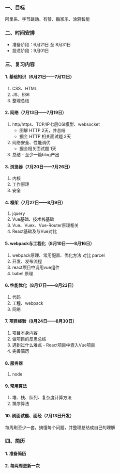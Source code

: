 ### 一、目标
阿里系、字节跳动、有赞、酷家乐、涂鸦智能

### 二、时间安排
* 准备阶段：6月21日 至 8月31日
* 投递阶段：9月01日

### 三、复习内容
#### 1. 基础知识（6月21日——7月12日）
1. CSS、HTML
2. JS、ES6
3. 整理总结

#### 2. 网络（7月13日——7月19日）
1. http/https、TCP/IP七层OSI模型、websocket
    * 图解 HTTP 2天，并总结
    * 掘金 HTTP 相关面试题 2天
2. 网络安全、性能调优
    * 掘金相关面试题 1天
3. 总结 - 至少一篇blog产出

#### 3. 浏览器（7月20日——7月26日）
1. 内核
2. 工作原理
3. 安全

#### 4. 框架（7月27日——8月9日）
1. jquery
1. Vue基础、技术栈基础
2. Vue、Vuex、Vue-Router原理相关
3. React基础及与Vue对比

#### 5. webpack与工程化（8月10日——8月16日）
1. webpack原理、常用配置、优化方法 对比 parcel
2. 开发、发布流程
3. react项目中调用vue组件
4. babel 原理

#### 6. 性能优化（8月17日——8月23日）
1. 代码
2. 工程、webpack
3. 网络

#### 7. 项目经验（8月24日——8月30日）
1. 项目本身内容
2. 做项目的反思总结
3. 遇到过什么难点 - React项目中嵌入Vue项目
4. 完善简历

#### 8. 服务器
1. node

#### 9. 常用算法
1. 堆、栈、队列、复杂度计算方法
2. 排序算法

#### 10. 刷面试题、面经（7月13日开发）
每周刷至少一套，搞懂每个问题，并整理总结成自己的理解

### 四、简历
#### 1. 准备简历
#### 2. 每两周更新一次